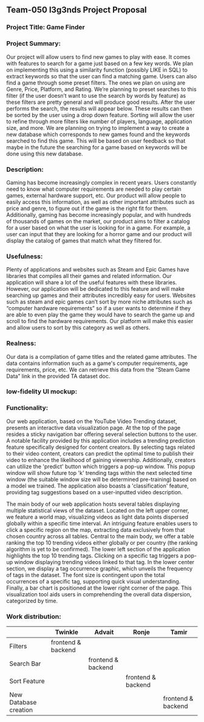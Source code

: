 ## Team-050 l3g3nds Project Proposal

### Project Title: Game Finder

### Project Summary:
Our project will allow users to find new games to play with ease. It comes with features to search for a game just based on a few key words. We plan on implementing this using a similarity function (possibly LIKE in SQL) to extract keywords so that the user can find a matching game. Users can also find a game through some preset filters. The ones we plan on using are Genre, Price, Platform, and Rating. We’re planning to preset searches to this filter (if the user doesn’t want to use the search by words by feature) as these filters are pretty general and will produce good results.
After the user performs the search, the results will appear below. These results can then be sorted by the user using a drop down feature. Sorting will allow the user to refine through more filters like number of players, language, application size, and more. We are planning on trying to implement a way to create a new database which corresponds to new games found and the keywords searched to find this game. This will be based on user feedback so that maybe in the future the searching for a game based on keywords will be done using this new database.

### Description:
Gaming has become increasingly complex in recent years. Users constantly need to know what computer requirements are needed to play certain games, external hardware support, etc. Our product will allow people to easily access this information, as well as other important attributes such as price and genre, to figure out if the game is the right fit for them.
Additionally, gaming has become increasingly popular, and with hundreds of thousands of games on the market, our product aims to filter a catalog for a user based on what the user is looking for in a game. For example, a user can input that they are looking for a horror game and our product will display the catalog of games that match what they filtered for.  

### Usefulness:
Plenty of applications and websites such as Steam and Epic Games have libraries that compiles all their games and related information. Our application will share a lot of the useful features with these libraries. However, our application will be dedicated to this feature and will make searching up games and their attributes incredibly easy for users.
Websites such as steam and epic games can’t sort by more niche attributes such as “computer hardware requirements” so if a user wants to determine if they are able to even play the game they would have to search the game up and scroll to find the hardware requirements. Our platform will make this easier and allow users to sort by this category as well as others. 

### Realness:
Our data is a compilation of game titles and the related game attributes. The data contains information such as a game's computer requirements, age requirements, price, etc. We can retrieve this data from the “Steam Game Data” link in the provided TA dataset doc. 

### low-fidelity UI mockup:


### Functionality: 

Our web application, based on the YouTube Video Trending dataset, presents an interactive data visualization page. At the top of the page resides a sticky navigation bar offering several selection buttons to the user. A notable facility provided by this application includes a trending prediction feature specifically designed for content creators. By selecting tags related to their video content, creators can predict the optimal time to publish their video to enhance the likelihood of gaining viewership. Additionally, creators can utilize the 'predict' button which triggers a pop-up window. This popup window will show future top 'k' trending tags within the next selected time window (the suitable window size will be determined pre-training) based on a model we trained. The application also boasts a 'classification' feature, providing tag suggestions based on a user-inputted video description. 

The main body of our web application hosts several tables displaying multiple statistical views of the dataset. Located on the left upper corner, we feature a world map, visualizing videos as light data points dispersed globally within a specific time interval. An intriguing feature enables users to click a specific region on the map, extracting data exclusively from that chosen country across all tables. Central to the main body, we offer a table ranking the top 10 trending videos either globally or per country (the ranking algorithm is yet to be confirmed). The lower left section of the application highlights the top 10 trending tags. Clicking on a specific tag triggers a pop-up window displaying trending videos linked to that tag. In the lower center section, we display a tag occurrence graphic, which unveils the frequency of tags in the dataset. The font size is contingent upon the total occurrences of a specific tag, supporting quick visual understanding. Finally, a bar chart is positioned at the lower right corner of the page. This visualization tool aids users in comprehending the overall data dispersion, categorized by time. 

### Work distribution: 

|                                                              | Twinkle            | Advait             | Ronje              | Tamir              |
| ------------------------------------------------------------ | ----------------   | ------------------ | ------------------ | ------------------ |
| Filters                                                      | frontend & backend |                    |                    |                    |
| Search Bar                                                   |                    | frontend & backend |                    |                    |
| Sort Feature                                                 |                    |                    | frontend & backend |                    |
| New Database creation                                        |                    |                    |                    | frontend & backend |

 
